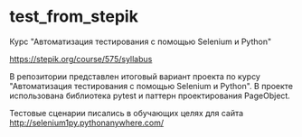 # test_from_stepik
Курс "Автоматизация тестирования с помощью Selenium и Python"

https://stepik.org/course/575/syllabus

В репозитории представлен итоговый вариант проекта по курсу "Автоматизация тестирования с помощью Selenium и Python". В проекте использована библиотека pytest и паттерн проектирования PageObject. 

Тестовые сценарии писались в обучающих целях для сайта http://selenium1py.pythonanywhere.com/ 

